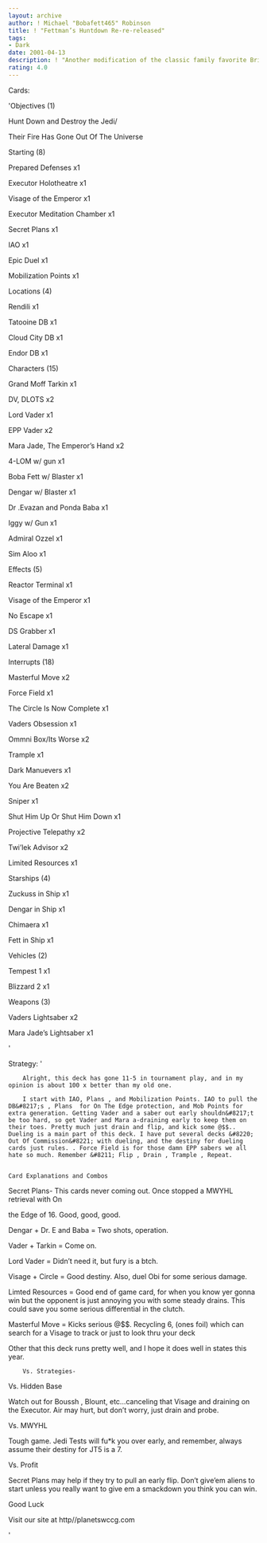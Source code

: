 ```yaml
---
layout: archive
author: ! Michael "Bobafett465" Robinson
title: ! "Fettman’s Huntdown Re-re-released"
tags:
- Dark
date: 2001-04-13
description: ! "Another modification of the classic family favorite Bring the kids Bring the dog Just don’t bring the Jawas.."
rating: 4.0
---
```

Cards: 

'Objectives (1)

Hunt Down and Destroy the Jedi/ 

Their Fire Has Gone Out Of The Universe


Starting  (8)

Prepared Defenses x1 

Executor Holotheatre x1 

Visage of the Emperor x1 

Executor  Meditation Chamber x1 

Secret Plans x1 

IAO x1 

Epic Duel x1 

Mobilization Points x1 


Locations (4)

Rendili x1 

Tatooine DB x1 

Cloud City DB x1 

Endor DB x1 


Characters (15)

Grand Moff Tarkin x1 

DV, DLOTS x2 

Lord Vader x1 

EPP Vader x2

Mara Jade, The Emperor&#8217;s Hand x2

4-LOM w/ gun  x1 

Boba Fett w/ Blaster x1 

Dengar w/ Blaster x1 

Dr .Evazan and Ponda Baba x1 

Iggy w/ Gun x1

Admiral Ozzel x1

Sim Aloo x1    


Effects (5)

Reactor Terminal  x1  

Visage of the Emperor x1

No Escape x1  

DS Grabber x1  

Lateral Damage x1 


Interrupts (18)

Masterful Move x2 

Force Field x1

The Circle Is Now Complete x1

Vaders Obsession x1

Ommni Box/Its Worse x2

Trample x1 

Dark Manuevers x1 

You Are Beaten x2 

Sniper x1 

Shut Him Up Or Shut Him Down x1

Projective Telepathy  x2

Twi&#8217;lek Advisor x2 

Limited Resources x1 


Starships (4)

Zuckuss in Ship x1 

Dengar in Ship x1 

Chimaera x1 

Fett in Ship x1 


Vehicles (2)

Tempest 1 x1 

Blizzard 2 x1 



Weapons (3)

Vaders Lightsaber x2 

Mara Jade&#8217;s Lightsaber x1 


'

Strategy: '

		Alright, this deck has gone 11-5 in tournament play, and in my opinion is about 100 x better than my old one. 

		I start with IAO, Plans , and Mobilization Points. IAO to pull the DB&#8217;s , Plans  for On The Edge protection, and Mob Points for extra generation. Getting Vader and a saber out early shouldn&#8217;t be too hard, so get Vader and Mara a-draining early to keep them on their toes. Pretty much just drain and flip, and kick some @$$.. Dueling is a main part of this deck. I have put several decks &#8220; Out Of Commission&#8221; with dueling, and the destiny for dueling cards just rules. . Force Field is for those damn EPP sabers we all hate so much. Remember &#8211; Flip , Drain , Trample , Repeat. 


	Card Explanations and Combos


Secret Plans- This cards never coming out. Once stopped a MWYHL retrieval with On

the Edge of 16. Good, good, good.


Dengar + Dr. E and Baba = Two shots, operation. 


Vader + Tarkin = Come on. 


Lord Vader = Didn&#8217;t need it, but fury is a btch. 


Visage + Circle =  Good destiny. Also, duel Obi for some serious damage. 


Limted Resources = Good end of game card, for when you know yer gonna win but the opponent is just annoying you with some steady drains. This could save you some serious differential in the clutch.


Masterful Move = Kicks serious @$$. Recycling 6, (ones foil) which can search for a Visage to track or just to look thru your deck


Other that this deck runs pretty well, and I hope it does well in states this year.


		Vs. Strategies-

Vs. Hidden Base

Watch out for Boussh , Blount, etc&#8230;canceling that Visage and draining on the Executor. Air may hurt, but don&#8217;t worry, just drain and probe. 


Vs. MWYHL 

Tough game. Jedi Tests will fu*k you over early, and remember, always assume their destiny for JT5 is a 7.  


Vs. Profit

Secret Plans may help if they try to pull an early flip. Don&#8217;t give&#8217;em aliens to start unless you really want to give em a smackdown you think you can win. 



Good Luck 


Visit our site at http//planetswccg.com


'